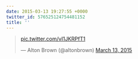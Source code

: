 ```yaml
---
date: 2015-03-13 19:27:55 +0000
twitter_id: 576525124754481152
title: ''
---
```


<blockquote class="twitter-tweet"><p lang="und" dir="ltr"><a href="http://t.co/vI1JKRPfT1">pic.twitter.com/vI1JKRPfT1</a></p>&mdash; Alton Brown (@altonbrown) <a href="https://twitter.com/altonbrown/status/576518051899797504?ref_src=twsrc%5Etfw">March 13, 2015</a></blockquote>
<script async src="https://platform.twitter.com/widgets.js" charset="utf-8"></script>
